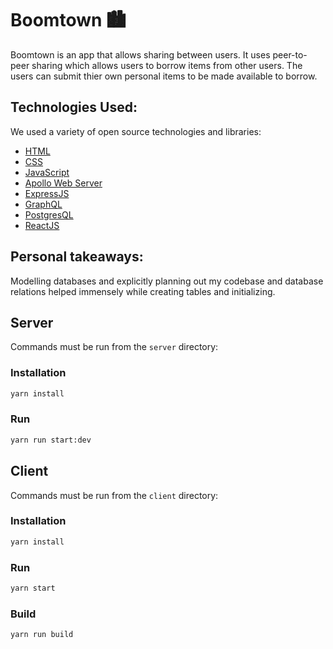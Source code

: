# Boomtown 🏙

Boomtown is an app that allows sharing between users. It uses peer-to-peer sharing which allows users to borrow items from other users. The users can submit thier own personal items to be made available to borrow.

## Technologies Used:
We used a variety of open source technologies and libraries:
- [HTML](https://www.w3schools.com/html/html_intro.asp)
- [CSS](https://developer.mozilla.org/en-US/docs/Web/CSS)
- [JavaScript](https://www.javascript.com/)
- [Apollo Web Server](https://www.apollographql.com/)
- [ExpressJS](https://expressjs.com/)
- [GraphQL](https://graphql.org/)
- [PostgresQL](https://www.postgresql.org/)
- [ReactJS](http://react.js)

## Personal takeaways:

Modelling databases and explicitly planning out my codebase and database relations helped immensely while creating tables and initializing.  

## Server

Commands must be run from the `server` directory:

### Installation

```bash
yarn install
```

### Run

```bash
yarn run start:dev
```

## Client

Commands must be run from the `client` directory:

### Installation

```bash
yarn install
```

### Run

```bash
yarn start
```

### Build

```bash
yarn run build
```

